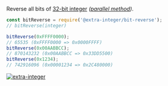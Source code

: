 Reverse all bits of [32-bit integer] *([parallel method])*.

```javascript
const bitReverse = require('@extra-integer/bit-reverse');
// bitReverse(integer)

bitReverse(0xFFFF0000);
// 65535 (0xFFFF0000 => 0x0000FFFF)
bitReverse(0x00AABBCC);
// 870143232 (0x00AABBCC => 0x33DD5500)
bitReverse(0x1234);
// 742916096 (0x00001234 => 0x2C480000)
```


[![extra-integer](https://i.imgur.com/toEbRv5.jpg)](https://www.npmjs.com/package/extra-integer)

[32-bit integer]: https://developer.mozilla.org/en-US/docs/Web/JavaScript/Reference/Operators/Bitwise_Operators
[parallel method]: http://graphics.stanford.edu/~seander/bithacks.html#ReverseParallel
